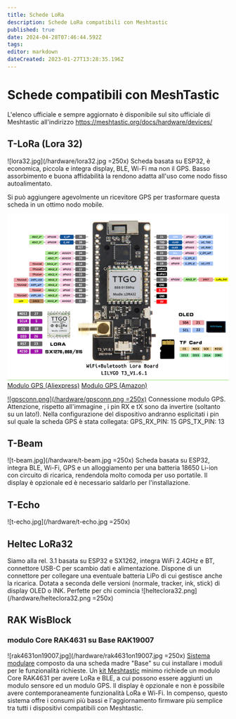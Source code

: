 ```yaml
---
title: Schede LoRa
description: Schede LoRa compatibili con Meshtastic
published: true
date: 2024-04-28T07:46:44.592Z
tags: 
editor: markdown
dateCreated: 2023-01-27T13:28:35.196Z
---
```


# Schede compatibili con MeshTastic

L'elenco ufficiale e sempre aggiornato è disponibile sul sito ufficiale di Meshtastic all'indirizzo https://meshtastic.org/docs/hardware/devices/

## T-LoRa (Lora 32)
![lora32.jpg](/hardware/lora32.jpg =250x)
Scheda basata su ESP32, è economica, piccola e integra display, BLE, Wi-Fi ma non il GPS.
Basso assorbimento e buona affidabilità la rendono adatta all'uso come nodo fisso autoalimentato.

Si può aggiungere agevolmente un ricevitore GPS per trasformare questa scheda in un ottimo nodo mobile.

![pin-diagram_lora32v2.1_1.6_600x600.webp](/hardware/pin-diagram_lora32v2.1_1.6_600x600.webp)
[Modulo GPS (Aliexpress)](https://it.aliexpress.com/item/1005005594442876.html)
[Modulo GPS (Amazon)](https://www.amazon.it/ICQUANZX-GY-NEO6MV2-Controller-ceramica-resistente/dp/B088LR3488/)

[![gpsconn.png](/hardware/gpsconn.png =250x)](/hardware/gpsconn.png)
Connessione modulo GPS. 
Attenzione, rispetto all'immagine , i pin RX e tX sono da invertire (soltanto su un lato!). Nella configurazione del dispositivo andranno esplicitati i pin sul quale la scheda GPS è stata collegata: 
GPS_RX_PIN: 15
GPS_TX_PIN: 13


## T-Beam
![t-beam.jpg](/hardware/t-beam.jpg =250x)
Scheda basata su ESP32, integra BLE, Wi-Fi, GPS e un alloggiamento per una batteria 18650 Li-ion con circuito di ricarica, rendendola molto comoda per uso portatile.
Il display è opzionale ed è necessario saldarlo per l'installazione.
## T-Echo
![t-echo.jpg](/hardware/t-echo.jpg =250x)

## Heltec LoRa32
Siamo alla rel. 3.1 basata su ESP32 e SX1262, integra WiFi 2.4GHz e BT, connettore USB-C per scambio dati e alimentazione. Dispone di un connettore per collegare una eventuale batteria LiPo di cui gestisce anche la ricarica. Dotata a seconda delle versioni (normale, tracker, ink, stick) di display OLED o INK. Perfette per chi comincia
![helteclora32.png](/hardware/helteclora32.png =250x)

## RAK WisBlock

### modulo Core RAK4631 su Base RAK19007

![rak4631on19007.jpg](/hardware/rak4631on19007.jpg =250x)
[Sistema modulare](https://store.rakwireless.com/pages/wisblock) composto da una scheda madre "Base" su cui installare i moduli per le funzionalità richieste.
Un [kit Meshtastic](https://store.rakwireless.com/products/wisblock-meshtastic-starter-kit) minimo richiede un modulo Core RAK4631 per avere LoRa e BLE, a cui possono essere aggiunti un modulo sensore ed un modulo GPS.
Il display è opzionale e non è possibile avere contemporaneamente funzionalità LoRa e Wi-Fi.
In compenso, questo sistema offre i consumi più bassi e l'aggiornamento firmware più semplice tra tutti i dispositivi compatibili con Meshtastic.